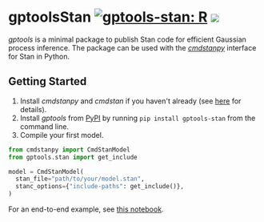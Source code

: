 # gptoolsStan [![gptools-stan: R](https://github.com/onnela-lab/gptools/actions/workflows/python.yml/badge.svg)](https://github.com/onnela-lab/gptools/actions/workflows/python.yml) [![](https://img.shields.io/pypi/v/gptools-stan)](https://pypi.org/project/gptools-stan)

*gptools* is a minimal package to publish Stan code for efficient Gaussian process inference. The package can be used with the [*cmdstanpy*](https://cmdstanpy.readthedocs.io/) interface for Stan in Python.

## Getting Started

1. Install *cmdstanpy* and *cmdstan* if you haven't already (see [here](https://cmdstanpy.readthedocs.io/en/v1.2.5/installation.html) for details).
2. Install *gptools* from [PyPI](https://pypi.org/project/gptools-stan/) by running `pip install gptools-stan` from the command line.
3. Compile your first model.

```python
from cmdstanpy import CmdStanModel
from gptools.stan import get_include

model = CmdStanModel(
  stan_file="path/to/your/model.stan",
  stanc_options={"include-paths": get_include()},
)
```

For an end-to-end example, see [this notebook](https://gptools-stan.readthedocs.io/docs/getting_started/getting_started.html).
